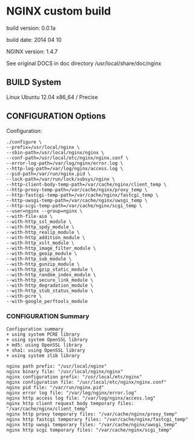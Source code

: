 NGINX custom build
==================

build version: 0.0.1a

build date: 2014 04 10

NGINX version: 1.4.7

See original DOCS in doc directory /usr/local/share/doc/nginx


BUILD System
------------

Linux Ubuntu 12.04 x86_64 / Precise


CONFIGURATION Options
---------------------

Configuration:

    ./configure \
    --prefix=/usr/local/nginx \
    --sbin-path=/usr/local/nginx/nginx \
    --conf-path=/usr/local/etc/nginx/nginx.conf \
    --error-log-path=/var/log/nginx/error.log \
    --http-log-path=/var/log/nginx/access.log \
    --pid-path=/var/run/nginx.pid \
    --lock-path=/var/run/lock/subsys/nginx \
    --http-client-body-temp-path=/var/cache/nginx/client_temp \
    --http-proxy-temp-path=/var/cache/nginx/proxy_temp \
    --http-fastcgi-temp-path=/var/cache/nginx/fastcgi_temp \
    --http-uwsgi-temp-path=/var/cache/nginx/uwsgi_temp \
    --http-scgi-temp-path=/var/cache/nginx/scgi_temp \
    --user=nginx --group=nginx \
    --with-file-aio \
    --with-http_ssl_module \
    --with-http_spdy_module \
    --with-http_realip_module \
    --with-http_addition_module \
    --with-http_xslt_module \
    --with-http_image_filter_module \
    --with-http_geoip_module \
    --with-http_sub_module \
    --with-http_gunzip_module \
    --with-http_gzip_static_module \
    --with-http_random_index_module \
    --with-http_secure_link_module \
    --with-http_degradation_module \
    --with-http_stub_status_module \
    --with-pcre \
    --with-google_perftools_module


### CONFIGURATION Summary


    Configuration summary
    + using system PCRE library
    + using system OpenSSL library
    + md5: using OpenSSL library
    + sha1: using OpenSSL library
    + using system zlib library

    nginx path prefix: "/usr/local/nginx"
    nginx binary file: "/usr/local/nginx/nginx"
    nginx configuration prefix: "/usr/local/etc/nginx"
    nginx configuration file: "/usr/local/etc/nginx/nginx.conf"
    nginx pid file: "/var/run/nginx.pid"
    nginx error log file: "/var/log/nginx/error.log"
    nginx http access log file: "/var/log/nginx/access.log"
    nginx http client request body temporary files: "/var/cache/nginx/client_temp"
    nginx http proxy temporary files: "/var/cache/nginx/proxy_temp"
    nginx http fastcgi temporary files: "/var/cache/nginx/fastcgi_temp"
    nginx http uwsgi temporary files: "/var/cache/nginx/uwsgi_temp"
    nginx http scgi temporary files: "/var/cache/nginx/scgi_temp"



